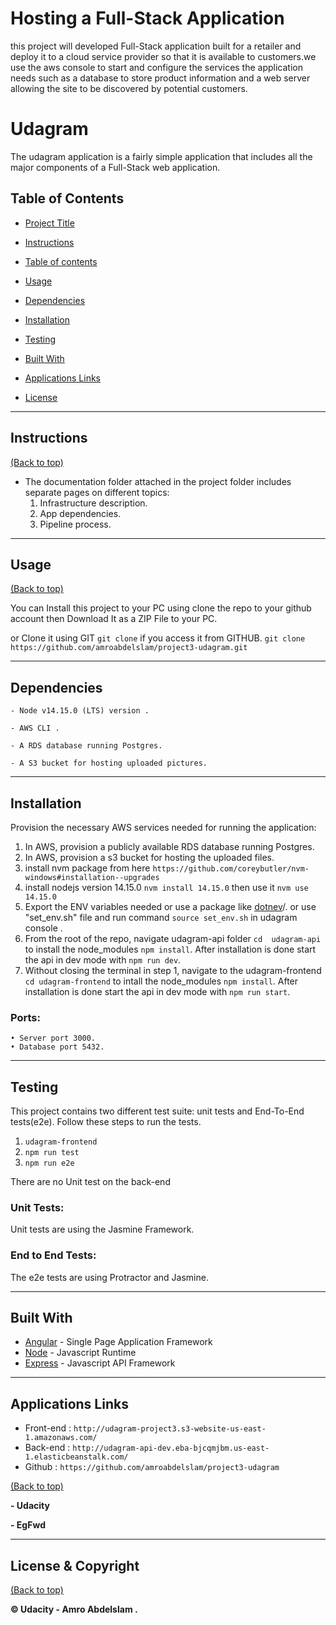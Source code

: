 # Hosting a Full-Stack Application



this project  will  developed Full-Stack application built for a retailer and deploy it to a cloud service provider so that it is available to customers.we use the aws console to start and configure the services the application needs such as a database to store product information and a web server allowing the site to be discovered by potential customers.

# Udagram

The udagram application is a fairly simple application that includes all the major components of a Full-Stack web application.


## Table of Contents

- [Project Title](#Hosting-a-Full-Stack-Application)

- [Instructions](#instructions)

- [Table of contents](#table-of-contents)

- [Usage](#Usage)

- [Dependencies](#Dependencies)

- [Installation](#Installation)

- [Testing](#Testing)

- [Built With](#Built-With)

- [Applications Links](#Links)

- [License](#License-&-Copyright)


------


## Instructions

[(Back to top)](#table-of-contents)

- The documentation folder attached in the project folder includes separate pages on different topics:
     1. Infrastructure description.
     2. App dependencies.
     3. Pipeline process.
   
---

## Usage

[(Back to top)](#table-of-contents)

You can Install this project to your PC using clone the repo to your github account then Download It as a ZIP File to your PC.

or Clone it using GIT `git clone` if you access it from GITHUB.
`git clone https://github.com/amroabdelslam/project3-udagram.git`

---

## Dependencies

```
- Node v14.15.0 (LTS) version .

- AWS CLI .

- A RDS database running Postgres.

- A S3 bucket for hosting uploaded pictures.

```
---
## Installation

Provision the necessary AWS services needed for running the application:

1. In AWS, provision a publicly available RDS database running Postgres. 
1. In AWS, provision a s3 bucket for hosting the uploaded files.
1. install nvm package from here `https://github.com/coreybutler/nvm-windows#installation--upgrades`
1. install nodejs version 14.15.0 `nvm install 14.15.0` then use it `nvm use 14.15.0`
1. Export the ENV variables needed or use a package like [dotnev](https://www.npmjs.com/package/dotenv)/.
or use "set_env.sh" file and run command `source set_env.sh` in udagram console .
1. From the root of the repo, navigate udagram-api folder `cd  udagram-api` to install the node_modules `npm install`.
 After installation is done start the api in dev mode with `npm run dev`.
1. Without closing the terminal in step 1, navigate to the udagram-frontend `cd udagram-frontend` to intall the node_modules `npm install`. After installation is done start the api in dev mode with `npm run start`.
  
### Ports:
    • Server port 3000.
    • Database port 5432.
---
## Testing

This project contains two different test suite: unit tests and End-To-End tests(e2e). Follow these steps to run the tests.

1. `udagram-frontend`
1. `npm run test`
1. `npm run e2e`

There are no Unit test on the back-end


### Unit Tests:

Unit tests are using the Jasmine Framework.


### End to End Tests:

The e2e tests are using Protractor and Jasmine.

---

## Built With

- [Angular](https://angular.io/) - Single Page Application Framework
- [Node](https://nodejs.org) - Javascript Runtime
- [Express](https://expressjs.com/) - Javascript API Framework
---
## Applications Links

* Front-end : `http://udagram-project3.s3-website-us-east-1.amazonaws.com/`
* Back-end : `http://udagram-api-dev.eba-bjcqmjbm.us-east-1.elasticbeanstalk.com/`
* Github : `https://github.com/amroabdelslam/project3-udagram`

[(Back to top)](#table-of-contents)

**- Udacity**

**- EgFwd**

---

## License & Copyright

[(Back to top)](#table-of-contents)

**© Udacity - Amro Abdelslam .**
